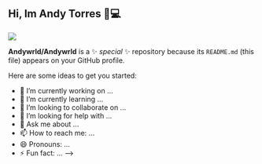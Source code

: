 ## Hi, Im Andy Torres 👋💻
![](https://github.com/user-attachments/assets/a3c7ac81-9cff-4e51-8eee-219dd6f63bb9)

**Andywrld/Andywrld** is a ✨ _special_ ✨ repository because its `README.md` (this file) appears on your GitHub profile.

Here are some ideas to get you started:

- 🔭 I’m currently working on ...
- 🌱 I’m currently learning ...
- 👯 I’m looking to collaborate on ...
- 🤔 I’m looking for help with ...
- 💬 Ask me about ...
- 📫 How to reach me: ...
- 😄 Pronouns: ...
- ⚡ Fun fact: ...
-->
